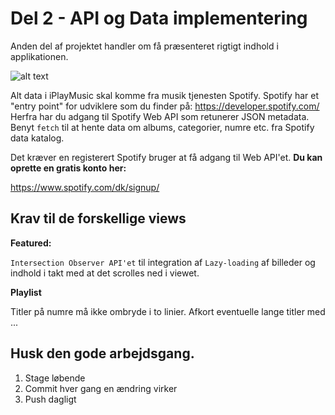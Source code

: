 # Del 2 - API og Data implementering

Anden del af projektet handler om få præsenteret rigtigt indhold i applikationen.

![alt text](https://github.com/rts-cmk-wuhf02/iplaymusic-TroelsAgergaard/blob/master/SpotifyAPI.png "Spotify API")

Alt data i iPlayMusic skal komme fra musik tjenesten Spotify. Spotify har et "entry point" for udviklere som du finder på: https://developer.spotify.com/ Herfra har du adgang til Spotify Web API som retunerer JSON metadata. Benyt ```fetch``` til at hente data om albums, categorier, numre etc. fra Spotify data katalog.

Det kræver en registerert Spotify bruger at få adgang til Web API'et.
**Du kan oprette en gratis konto her:**

https://www.spotify.com/dk/signup/


## Krav til de forskellige views

**Featured:**

```Intersection Observer API'et``` til integration af ```Lazy-loading``` af billeder og indhold i takt med at det scrolles ned i viewet.

**Playlist**

Titler på numre må ikke ombryde i to linier. Afkort eventuelle lange titler med ... 


## Husk den gode arbejdsgang.
1. Stage løbende
2. Commit hver gang en ændring virker
3. Push dagligt

